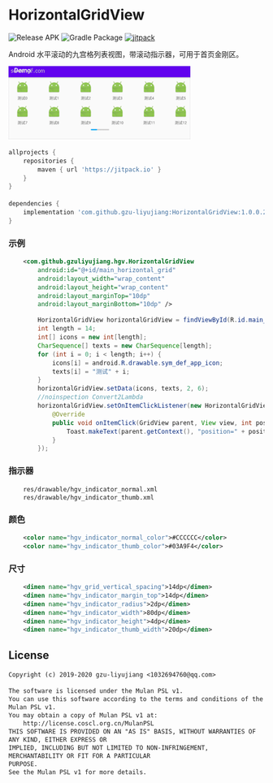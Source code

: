 # HorizontalGridView

![Release APK](https://github.com/gzu-liyujiang/HorizontalGridView/workflows/Release%20APK/badge.svg)
![Gradle Package](https://github.com/gzu-liyujiang/HorizontalGridView/workflows/Gradle%20Package/badge.svg)
[![jitpack](https://jitpack.io/v/gzu-liyujiang/HorizontalGridView.svg)](https://jitpack.io/#gzu-liyujiang/HorizontalGridView)

Android 水平滚动的九宫格列表视图，带滚动指示器，可用于首页金刚区。

![效果图](/ScreenGif.gif) 

```groovy
allprojects {
    repositories {
        maven { url 'https://jitpack.io' }
    }
}

dependencies {
    implementation 'com.github.gzu-liyujiang:HorizontalGridView:1.0.0.20200710'
}
```

### 示例

```xml
    <com.github.gzuliyujiang.hgv.HorizontalGridView
        android:id="@+id/main_horizontal_grid"
        android:layout_width="wrap_content"
        android:layout_height="wrap_content"
        android:layout_marginTop="10dp"
        android:layout_marginBottom="10dp" />
```
```java
        HorizontalGridView horizontalGridView = findViewById(R.id.main_horizontal_grid);
        int length = 14;
        int[] icons = new int[length];
        CharSequence[] texts = new CharSequence[length];
        for (int i = 0; i < length; i++) {
            icons[i] = android.R.drawable.sym_def_app_icon;
            texts[i] = "测试" + i;
        }
        horizontalGridView.setData(icons, texts, 2, 6);
        //noinspection Convert2Lambda
        horizontalGridView.setOnItemClickListener(new HorizontalGridView.OnItemClickListener() {
            @Override
            public void onItemClick(GridView parent, View view, int position) {
                Toast.makeText(parent.getContext(), "position=" + position, Toast.LENGTH_SHORT).show();
            }
        });
```

### 指示器
```text
    res/drawable/hgv_indicator_normal.xml
    res/drawable/hgv_indicator_thumb.xml
```
### 颜色
```xml
    <color name="hgv_indicator_normal_color">#CCCCCC</color>
    <color name="hgv_indicator_thumb_color">#03A9F4</color>
```

### 尺寸
```xml
    <dimen name="hgv_grid_vertical_spacing">14dp</dimen>
    <dimen name="hgv_indicator_margin_top">14dp</dimen>
    <dimen name="hgv_indicator_radius">2dp</dimen>
    <dimen name="hgv_indicator_width">80dp</dimen>
    <dimen name="hgv_indicator_height">4dp</dimen>
    <dimen name="hgv_indicator_thumb_width">20dp</dimen>
```

## License

```text
Copyright (c) 2019-2020 gzu-liyujiang <1032694760@qq.com>

The software is licensed under the Mulan PSL v1.
You can use this software according to the terms and conditions of the Mulan PSL v1.
You may obtain a copy of Mulan PSL v1 at:
    http://license.coscl.org.cn/MulanPSL
THIS SOFTWARE IS PROVIDED ON AN "AS IS" BASIS, WITHOUT WARRANTIES OF ANY KIND, EITHER EXPRESS OR
IMPLIED, INCLUDING BUT NOT LIMITED TO NON-INFRINGEMENT, MERCHANTABILITY OR FIT FOR A PARTICULAR
PURPOSE.
See the Mulan PSL v1 for more details.
```
